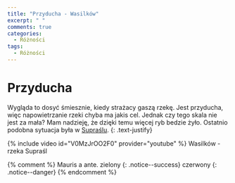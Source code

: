 ```yaml
---
title: "Przyducha - Wasilków"
excerpt: " "
comments: true
categories:
  - Różności
tags:
  - Różności
---
```

# Przyducha
Wygląda to dosyć śmiesznie, kiedy strażacy gaszą rzekę. Jest przyducha, więc napowietrzanie rzeki chyba ma jakis cel. Jednak czy tego skala nie jest za mała? Mam nadzieję, że dzięki temu więcej ryb bedzie żyło. Ostatnio podobna sytuacja była w [Supraślu](https://www.youtube.com/watch?v=_ueJ39c9Gxo).
{: .text-justify}

{% include video id="V0MzJrOO2F0" provider="youtube" %}
Wasilków - rzeka Supraśl

{% comment %} 
Mauris a ante.
zielony
{: .notice--success}
czerwony
{: .notice--danger}
{% endcomment %}
